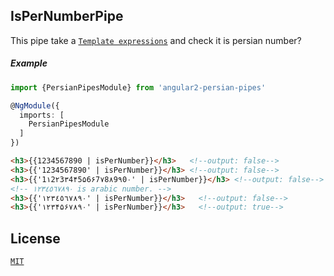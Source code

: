 ## IsPerNumberPipe

This pipe take a [`Template expressions`](https://angular.io/guide/template-syntax#!) and check it is persian number?

##### Example

``` typescript
import {PersianPipesModule} from 'angular2-persian-pipes'

@NgModule({
  imports: [
    PersianPipesModule
  ]
})
```

```html
<h3>{{1234567890 | isPerNumber}}</h3>   <!--output: false-->
<h3>{{'1234567890' | isPerNumber}}</h3> <!--output: false-->
<h3>{{'1۱2۲3۳4۴5۵6۶7۷8۸9۹0۰' | isPerNumber}}</h3> <!--output: false-->
<!-- ۱۲۳٤٥٦۷۸۹۰ is arabic number. -->
<h3>{{'۱۲۳٤٥٦۷۸۹۰' | isPerNumber}}</h3>   <!--output: false-->
<h3>{{'۱۲۳۴۵۶۷۸۹۰' | isPerNumber}}</h3>   <!--output: true-->
```

## License

[`MIT`](./LICENSE.md)